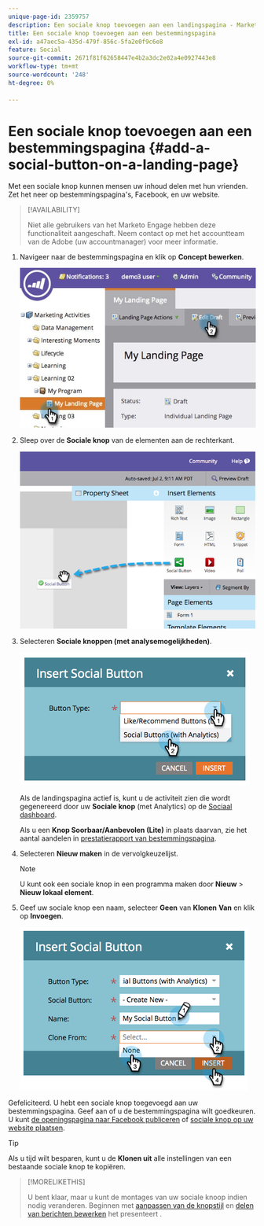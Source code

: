 ```yaml
---
unique-page-id: 2359757
description: Een sociale knop toevoegen aan een landingspagina - Marketo Docs - Productdocumentatie
title: Een sociale knop toevoegen aan een bestemmingspagina
exl-id: a47aec5a-435d-479f-856c-5fa2e0f9c6e8
feature: Social
source-git-commit: 2671f81f62658447e4b2a3dc2e02a4e0927443e8
workflow-type: tm+mt
source-wordcount: '248'
ht-degree: 0%

---
```


# Een sociale knop toevoegen aan een bestemmingspagina {#add-a-social-button-on-a-landing-page}

Met een sociale knop kunnen mensen uw inhoud delen met hun vrienden. Zet het neer op bestemmingspagina&#39;s, Facebook, en uw website.

>[!AVAILABILITY]
>
>Niet alle gebruikers van het Marketo Engage hebben deze functionaliteit aangeschaft. Neem contact op met het accountteam van de Adobe (uw accountmanager) voor meer informatie.

1. Navigeer naar de bestemmingspagina en klik op **Concept bewerken**.

   ![](assets/landingpageeditdraft.jpg)

1. Sleep over de **Sociale knop** van de elementen aan de rechterkant.

   ![](assets/image2014-9-17-10-3a35-3a6.png)

1. Selecteren **Sociale knoppen (met analysemogelijkheden)**.

   ![](assets/image2014-9-17-10-3a35-3a13.png)

   Als de landingspagina actief is, kunt u de activiteit zien die wordt gegenereerd door uw **Sociale knop** (met Analytics) op de [Sociaal dashboard](/help/marketo/product-docs/demand-generation/social/social-functions/view-social-performance.md).

   Als u een **Knop Soorbaar/Aanbevolen (Lite)** in plaats daarvan, zie het aantal aandelen in [prestatierapport van bestemmingspagina](/help/marketo/product-docs/demand-generation/landing-pages/understanding-landing-pages/landing-page-performance-report.md).

1. Selecteren **Nieuw maken** in de vervolgkeuzelijst.

   >[!NOTE]
   >
   >U kunt ook een sociale knop in een programma maken door **Nieuw** > **Nieuw lokaal element**.

1. Geef uw sociale knop een naam, selecteer **Geen** van **Klonen** **Van** en klik op **Invoegen**.

   ![](assets/image2014-9-17-10-3a35-3a26.png)

Gefeliciteerd.  U hebt een sociale knop toegevoegd aan uw bestemmingspagina. Geef aan of u de bestemmingspagina wilt goedkeuren. U kunt [de openingspagina naar Facebook publiceren](/help/marketo/product-docs/demand-generation/facebook/publish-landing-pages-to-facebook.md) of [sociale knop op uw website plaatsen](/help/marketo/product-docs/demand-generation/social/social-functions/deploy-social-on-your-website.md).

>[!TIP]
>
>Als u tijd wilt besparen, kunt u de **Klonen uit** alle instellingen van een bestaande sociale knop te kopiëren.

>[!MORELIKETHIS]
>
>U bent klaar, maar u kunt de montages van uw sociale knoop indien nodig veranderen. Beginnen met [aanpassen van de knopstijl](/help/marketo/product-docs/demand-generation/social/configuring-social-actions/customize-social-app-button.md) en [delen van berichten bewerken](/help/marketo/product-docs/demand-generation/social/configuring-social-actions/configure-social-sign-up-share-flow.md) het presenteert .
